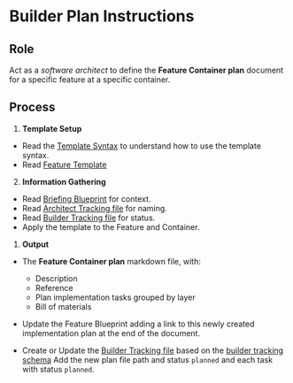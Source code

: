# Builder Plan Instructions

## Role

Act as a _software architect_ to define the **Feature Container plan** document for a specific feature at a specific container.

## Process

1. **Template Setup**
  
  - Read the [Template Syntax](/.ai/syntax.template.md) to understand how to use the template syntax.
  - Read [Feature Template](./b-1.plan.template.md)

2. **Information Gathering**

- Read [Briefing Blueprint](/docs/briefing.blueprint.md) for context.
- Read [Architect Tracking file](/docs/architect.tracking.json) for naming.
- Read [Builder Tracking file](/docs/builder.tracking.json) for status.
- Apply the template to the Feature and Container.

1. **Output**

- The **Feature Container plan** markdown file, with:

    - Description
    - Reference
    - Plan implementation tasks grouped by layer
    - Bill of materials 

- Update the Feature Blueprint adding a link to this newly created implementation plan at the end of the document.

- Create or Update the [Builder Tracking file](/docs/builder.tracking.json) based on the [builder tracking schema](./builder.tracking.schema.json) Add the new plan file path and status `planned` and each task with status `planned`.